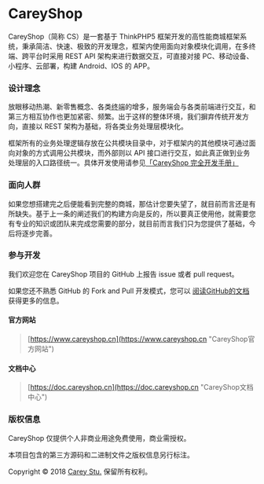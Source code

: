 CareyShop
===============
CareyShop（简称 CS）是一套基于 ThinkPHP5 框架开发的高性能商城框架系统，秉承简洁、快速、极致的开发理念，框架内使用面向对象模块化调用，在多终端、跨平台时采用 REST API 架构来进行数据交互，可直接对接 PC、移动设备、小程序、云部署，构建 Android、IOS 的 APP。

### 设计理念
放眼移动热潮、新零售概念、各类<abbr title="泛指各类终端机器或各类平台，终端机有IOS与Android为代表，平台以“微信小程序”为代表">终端</abbr>的增多，服务端会与各类前端进行交互，和第三方相互协作也更加紧密、频繁。出于这样的整体环境，我们摒弃传统开发方向，直接以 REST 架构为基础，将各类业务处理层模块化。

框架所有的业务处理逻辑存放在公共模块目录中，对于框架内的其他模块可通过面向对象的方式调用公共模块，而外部则以 API 接口进行交互，如此真正做到业务处理层的入口路径统一。具体开发使用请参见[「CareyShop 完全开发手册」](https://doc.careyshop.cn/docs/word/)

### 面向人群
如果您想搭建完之后便能看到完整的商城，那估计您要失望了，就目前而言还是有所缺失。基于上一条的阐述我们的构建方向是反的，所以要真正使用他，就需要您有专业的知识或团队来完成您需要的部分，就目前而言我们只为您提供了基础，今后将逐步完善。

### 参与开发
我们欢迎您在 CareyShop 项目的 GitHub 上报告 issue 或者 pull request。

如果您还不熟悉 GitHub 的 Fork and Pull 开发模式，您可以 [阅读GitHub的文档](https://help.github.com/articles/about-pull-requests/ "阅读GitHub的文档") 获得更多的信息。

#### 官方网站
> [https://www.careyshop.cn](https://www.careyshop.cn "CareyShop官方网站")

#### 文档中心
> [https://doc.careyshop.cn](https://doc.careyshop.cn "CareyShop文档中心")

### 版权信息
CareyShop 仅提供个人非商业用途免费使用，商业需授权。

本项目包含的第三方源码和二进制文件之版权信息另行标注。

Copyright © 2018 [Carey Stu.](https://www.careyshop.cn "CareyShop") 保留所有权利。